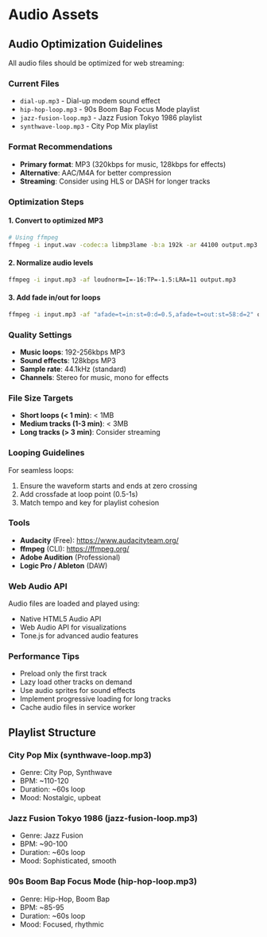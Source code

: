 # Audio Assets

## Audio Optimization Guidelines

All audio files should be optimized for web streaming:

### Current Files
- `dial-up.mp3` - Dial-up modem sound effect
- `hip-hop-loop.mp3` - 90s Boom Bap Focus Mode playlist
- `jazz-fusion-loop.mp3` - Jazz Fusion Tokyo 1986 playlist
- `synthwave-loop.mp3` - City Pop Mix playlist

### Format Recommendations
- **Primary format**: MP3 (320kbps for music, 128kbps for effects)
- **Alternative**: AAC/M4A for better compression
- **Streaming**: Consider using HLS or DASH for longer tracks

### Optimization Steps

#### 1. Convert to optimized MP3
```bash
# Using ffmpeg
ffmpeg -i input.wav -codec:a libmp3lame -b:a 192k -ar 44100 output.mp3
```

#### 2. Normalize audio levels
```bash
ffmpeg -i input.mp3 -af loudnorm=I=-16:TP=-1.5:LRA=11 output.mp3
```

#### 3. Add fade in/out for loops
```bash
ffmpeg -i input.mp3 -af "afade=t=in:st=0:d=0.5,afade=t=out:st=58:d=2" output.mp3
```

### Quality Settings
- **Music loops**: 192-256kbps MP3
- **Sound effects**: 128kbps MP3
- **Sample rate**: 44.1kHz (standard)
- **Channels**: Stereo for music, mono for effects

### File Size Targets
- **Short loops (< 1 min)**: < 1MB
- **Medium tracks (1-3 min)**: < 3MB
- **Long tracks (> 3 min)**: Consider streaming

### Looping Guidelines
For seamless loops:
1. Ensure the waveform starts and ends at zero crossing
2. Add crossfade at loop point (0.5-1s)
3. Match tempo and key for playlist cohesion

### Tools
- **Audacity** (Free): https://www.audacityteam.org/
- **ffmpeg** (CLI): https://ffmpeg.org/
- **Adobe Audition** (Professional)
- **Logic Pro / Ableton** (DAW)

### Web Audio API
Audio files are loaded and played using:
- Native HTML5 Audio API
- Web Audio API for visualizations
- Tone.js for advanced audio features

### Performance Tips
- Preload only the first track
- Lazy load other tracks on demand
- Use audio sprites for sound effects
- Implement progressive loading for long tracks
- Cache audio files in service worker

## Playlist Structure

### City Pop Mix (synthwave-loop.mp3)
- Genre: City Pop, Synthwave
- BPM: ~110-120
- Duration: ~60s loop
- Mood: Nostalgic, upbeat

### Jazz Fusion Tokyo 1986 (jazz-fusion-loop.mp3)
- Genre: Jazz Fusion
- BPM: ~90-100
- Duration: ~60s loop
- Mood: Sophisticated, smooth

### 90s Boom Bap Focus Mode (hip-hop-loop.mp3)
- Genre: Hip-Hop, Boom Bap
- BPM: ~85-95
- Duration: ~60s loop
- Mood: Focused, rhythmic
